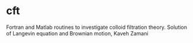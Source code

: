 # cft
Fortran and Matlab routines to investigate colloid filtration theory. Solution of Langevin equation and Brownian motion, Kaveh Zamani
